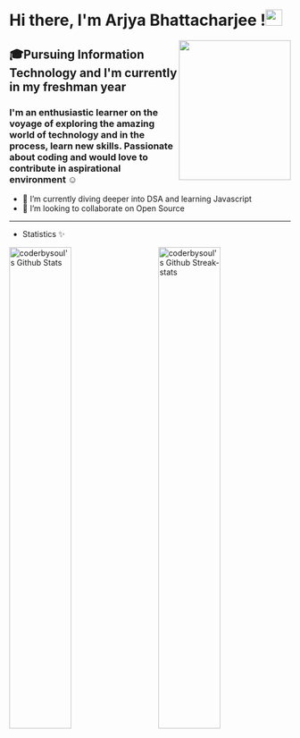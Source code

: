 # Hi there, I'm Arjya Bhattacharjee  !<img  width="30px" height="29px" src="https://raw.githubusercontent.com/syedareehaquasar/syedareehaquasar/master/gifs/Hi.gif" />

<img align="right" height="250px" width="200px" src="https://cdn1.vectorstock.com/i/thumb-large/04/80/woman-write-journal-on-table-girl-drawing-vector-36010480.jpg" />

## 🎓Pursuing Information Technology and I'm currently in my freshman year

### I'm an enthusiastic learner on the voyage of exploring the amazing world of technology and in the process, learn new skills. Passionate about coding and would love to contribute in aspirational environment ☺

- 🚀 I’m currently diving deeper into DSA and learning Javascript
- 🚀 I’m looking to collaborate on Open Source



___

- Statistics ✨

<img  align="left" width="47%" alt="coderbysoul's Github Stats" src="https://github-readme-stats.vercel.app/api?username=coderbysoul&show_icons=true&theme=radical"/>
<img  align="right" width="47%" alt="coderbysoul's Github Streak-stats" src="https://github-readme-streak-stats.herokuapp.com/?user=coderbysoul&theme=radical" />

   
 
